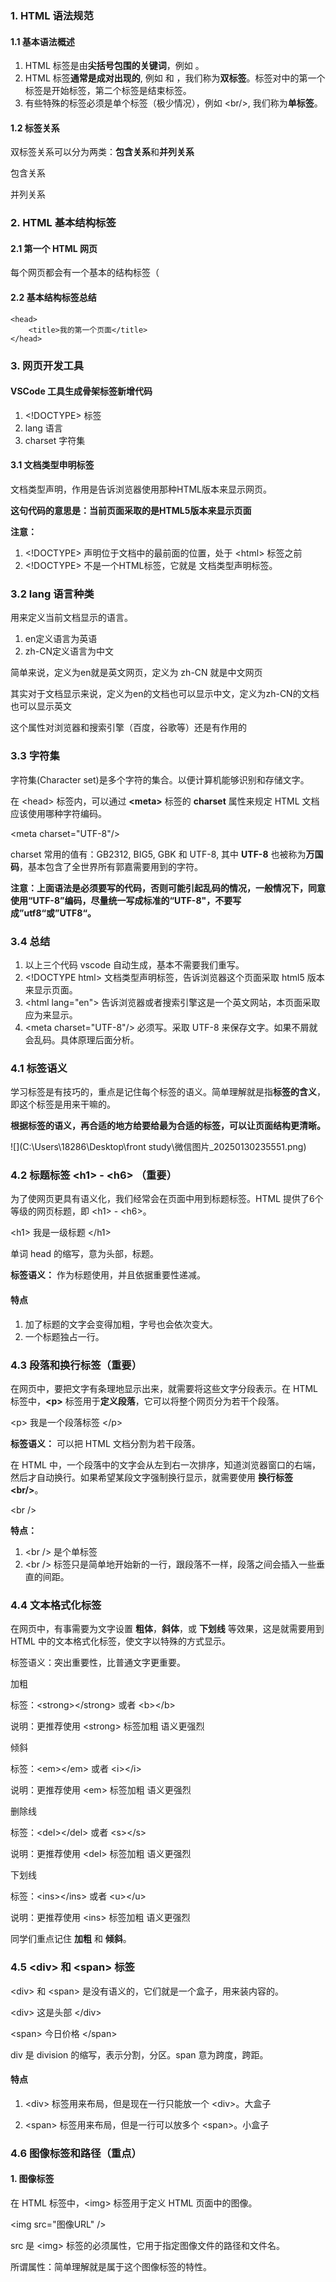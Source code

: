 ### 1. HTML 语法规范

#### 1.1 基本语法概述

1. HTML 标签是由**尖括号包围的关键词**，例如 <html>。
2. HTML 标签**通常是成对出现的**, 例如 <html> 和 </html> ，我们称为**双标签**。标签对中的第一个标签是开始标签，第二个标签是结束标签。
3. 有些特殊的标签必须是单个标签（极少情况），例如 \<br/>, 我们称为**单标签**。

#### 1.2 标签关系

双标签关系可以分为两类：**包含关系**和**并列关系**

包含关系

<head>
    <title></title>
</head>

并列关系

<head></head>
<body></body>



### 2. HTML 基本结构标签

#### 2.1 第一个 HTML 网页

每个网页都会有一个基本的结构标签（

#### 2.2 基本结构标签总结

<html>

	<head>
		<title>我的第一个页面</title>
	</head>
<body>

</body>

</html>



### 3. 网页开发工具

#### VSCode 工具生成骨架标签新增代码

1. \<!DOCTYPE> 标签
2. lang 语言
3. charset 字符集



#### 3.1 文档类型申明标签

<!DOCTYPLE> 文档类型声明，作用是告诉浏览器使用那种HTML版本来显示网页。

<!DOCTYPLE html>

**这句代码的意思是：当前页面采取的是HTML5版本来显示页面**

**注意：**

1. \<!DOCTYPE> 声明位于文档中的最前面的位置，处于 \<html> 标签之前
2. \<!DOCTYPE> 不是一个HTML标签，它就是 文档类型声明标签。



### 3.2 lang 语言种类

用来定义当前文档显示的语言。

1. en定义语言为英语
2. zh-CN定义语言为中文

简单来说，定义为en就是英文网页，定义为 zh-CN 就是中文网页

其实对于文档显示来说，定义为en的文档也可以显示中文，定义为zh-CN的文档也可以显示英文

这个属性对浏览器和搜索引擎（百度，谷歌等）还是有作用的



### 3.3 字符集

字符集(Character set)是多个字符的集合。以便计算机能够识别和存储文字。

在 \<head> 标签内，可以通过 **\<meta>** 标签的 **charset** 属性来规定 HTML 文档应该使用哪种字符编码。

\<meta charset="UTF-8"/>

charset 常用的值有：GB2312, BIG5, GBK 和 UTF-8, 其中 **UTF-8** 也被称为**万国码**，基本包含了全世界所有郭嘉需要用到的字符。

**注意：上面语法是必须要写的代码，否则可能引起乱码的情况，一般情况下，同意使用“UTF-8”编码，尽量统一写成标准的“UTF-8"，不要写成”utf8“或”UTF8“。**



### 3.4 总结

1. 以上三个代码 vscode 自动生成，基本不需要我们重写。
2. \<!DOCTYPE html> 文档类型声明标签，告诉浏览器这个页面采取 html5 版本来显示页面。
3. \<html lang="en"> 告诉浏览器或者搜索引擎这是一个英文网站，本页面采取应为来显示。
4. \<meta charset="UTF-8"/> 必须写。采取 UTF-8 来保存文字。如果不屑就会乱码。具体原理后面分析。



### 4.1 标签语义

学习标签是有技巧的，重点是记住每个标签的语义。简单理解就是指**标签的含义**，即这个标签是用来干嘛的。

**根据标签的语义，再合适的地方给要给最为合适的标签，可以让页面结构更清晰。**

![](C:\Users\18286\Desktop\front study\微信图片_20250130235551.png)



### 4.2 标题标签 \<h1> - \<h6> （重要）

为了使网页更具有语义化，我们经常会在页面中用到标题标签。HTML 提供了6个等级的网页标题，即 \<h1> - \<h6>。

\<h1> 我是一级标题 \</h1>

单词 head 的缩写，意为头部，标题。

**标签语义：** 作为标题使用，并且依据重要性递减。

#### 特点

1. 加了标题的文字会变得加粗，字号也会依次变大。
2. 一个标题独占一行。



### 4.3 段落和换行标签（重要）

在网页中，要把文字有条理地显示出来，就需要将这些文字分段表示。在 HTML 标签中，**\<p>** 标签用于**定义段落**，它可以将整个网页分为若干个段落。

\<p> 我是一个段落标签 \</p>

**标签语义：** 可以把 HTML 文档分割为若干段落。

在 HTML 中，一个段落中的文字会从左到右一次排序，知道浏览器窗口的右端，然后才自动换行。如果希望某段文字强制换行显示，就需要使用 **换行标签 \<br/>**。

\<br />

**特点：**

1. \<br /> 是个单标签
2. \<br /> 标签只是简单地开始新的一行，跟段落不一样，段落之间会插入一些垂直的间距。



### 4.4 文本格式化标签

在网页中，有事需要为文字设置 **粗体**，**斜体**，或 **下划线** 等效果，这是就需要用到 HTML 中的文本格式化标签，使文字以特殊的方式显示。

标签语义：突出重要性，比普通文字更重要。



加粗 

标签：\<strong>\</strong> 或者 \<b>\</b>

说明：更推荐使用 \<strong> 标签加粗 语义更强烈

倾斜

标签：\<em>\</em> 或者 \<i>\</i>

说明：更推荐使用 \<em> 标签加粗 语义更强烈

删除线

标签：\<del>\</del> 或者 \<s>\</s>

说明：更推荐使用 \<del> 标签加粗 语义更强烈

下划线

标签：\<ins>\</ins> 或者 \<u>\</u>

说明：更推荐使用 \<ins> 标签加粗 语义更强烈



同学们重点记住 **加粗** 和 **倾斜**。



### 4.5 \<div> 和 \<span> 标签

\<div> 和 \<span> 是没有语义的，它们就是一个盒子，用来装内容的。

\<div> 这是头部 \</div>

\<span> 今日价格 \</span>

div 是 division 的缩写，表示分割，分区。span 意为跨度，跨距。

#### 特点

1. \<div> 标签用来布局，但是现在一行只能放一个 \<div>。大盒子

2. \<span> 标签用来布局，但是一行可以放多个 \<span>。小盒子



### 4.6 图像标签和路径（重点）

#### 1. 图像标签

在 HTML 标签中，\<img> 标签用于定义 HTML 页面中的图像。

\<img src="图像URL" />

src 是 \<img> 标签的必须属性，它用于指定图像文件的路径和文件名。

所谓属性：简单理解就是属于这个图像标签的特性。
